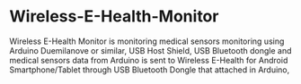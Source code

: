 Wireless-E-Health-Monitor
=========================

Wireless E-Health Monitor is monitoring medical sensors monitoring using Arduino Duemilanove or similar, USB Host Shield, USB Bluetooth dongle and medical sensors data from Arduino is sent to Wireless E-Health for Android Smartphone/Tablet through USB Bluetooth Dongle that attached in Arduino,

